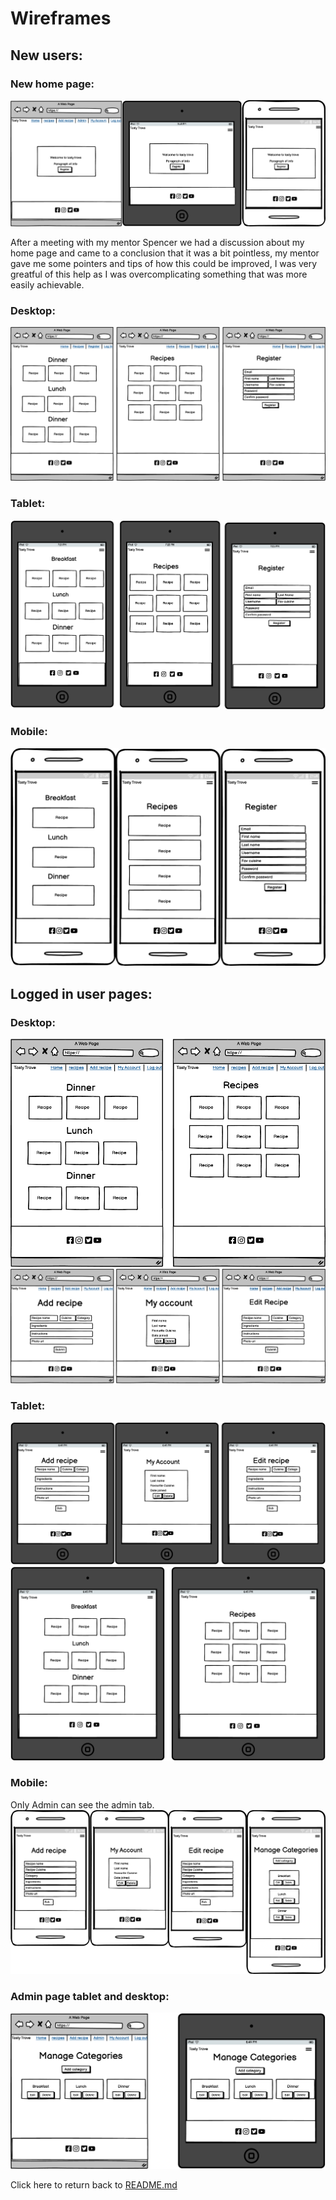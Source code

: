 # Wireframes

## New users:

### New home page:

![New home](/static/images/wire-img/new-home.png)

After a meeting with my mentor Spencer we had a discussion about my home page and came to a conclusion that it was a bit pointless, my mentor gave me some pointers and tips of how this could be improved, I was very greatful of this help as I was overcomplicating something that was more easily achievable.

### Desktop:

![New user pages](/static/images/wire-img/new-user.png)

### Tablet:

![New user tablet](/static/images/wire-img/newuser-2.png)

### Mobile:

![New user mobile](/static/images/wire-img/new-user-mob.png)

## Logged in user pages:

### Desktop:

![Home/Recipes Wireframes](/static/images/wire-img/user-1.png)
![Add/Edit/Account Wireframes](/static/images/wire-img/user-2.png)

### Tablet:

![Home/Recipes Wireframes](/static/images/wire-img/user-3.png)
![Add/Edit/Account Wireframes](/static/images/wire-img/user-4.png)

### Mobile:

Only Admin can see the admin tab.
![Mobile user/admin](/static/images/wire-img/mobile-user.png)

### Admin page tablet and desktop:

![Admin tab desk](/static/images/wire-img/admin-user.png)

Click here to return back to [README.md](README.md)